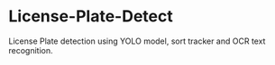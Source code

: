 # License-Plate-Detect
License Plate detection using YOLO model, sort tracker and OCR text recognition.
